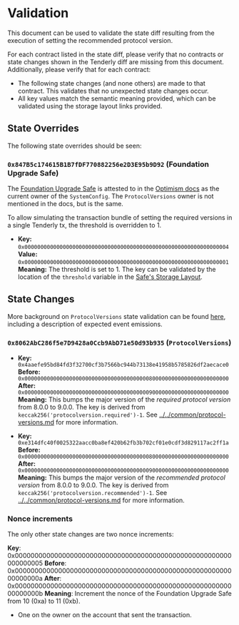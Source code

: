 # Validation

This document can be used to validate the state diff resulting from the execution of setting the recommended protocol version.

For each contract listed in the state diff, please verify that no contracts or state changes shown in the Tenderly diff are missing from this document. Additionally, please verify that for each contract:

- The following state changes (and none others) are made to that contract. This validates that no unexpected state changes occur.
- All key values match the semantic meaning provided, which can be validated using the storage layout links provided.

## State Overrides

The following state overrides should be seen:

### `0x847B5c174615B1B7fDF770882256e2D3E95b9D92` (Foundation Upgrade Safe)

The [Foundation Upgrade Safe](https://etherscan.io/address/0x847B5c174615B1B7fDF770882256e2D3E95b9D92) is attested to in the [Optimism docs](https://docs.optimism.io/chain/security/privileged-roles#system-config-owner) as the current owner of the `SystemConfig`.
The `ProtocolVersions` owner is not mentioned in the docs, but is the same.

To allow simulating the transaction bundle of setting the required versions in a single Tenderly tx, the threshold is overridden to 1.

- **Key:** `0x0000000000000000000000000000000000000000000000000000000000000004` <br/>
  **Value:** `0x0000000000000000000000000000000000000000000000000000000000000001` <br/>
  **Meaning:** The threshold is set to 1. The key can be validated by the location of the `threshold` variable in the [Safe's Storage Layout](https://github.com/safe-global/safe-smart-account/blob/v1.3.0/contracts/examples/libraries/GnosisSafeStorage.sol#L14).

## State Changes

More background on `ProtocolVersions` state validation can be found
[here](../../common/protocol-versions.md), including a description of expected event emissions.

### `0x8062AbC286f5e7D9428a0Ccb9AbD71e50d93b935` (`ProtocolVersions`)

- **Key:** `0x4aaefe95bd84fd3f32700cf3b7566bc944b73138e41958b5785826df2aecace0` <br/>
  **Before:** `0x0000000000000000000000000000000000000008000000000000000000000000` <br/>
  **After:** `0x0000000000000000000000000000000000000009000000000000000000000000` <br/>
  **Meaning:** This bumps the major version of the *required protocol version* from 8.0.0 to 9.0.0.
  The key is derived from `keccak256('protocolversion.required')-1`. See [../../common/protocol-versions.md](../../common/protocol-versions.md) for more information.

- **Key:** `0xe314dfc40f0025322aacc0ba8ef420b62fb3b702cf01e0cdf3d829117ac2ff1a` <br/>
  **Before:** `0x0000000000000000000000000000000000000008000000000000000000000000` <br/>
  **After:** `0x0000000000000000000000000000000000000009000000000000000000000000` <br/>
  **Meaning:** This bumps the major version of the *recommended protocol version* from 8.0.0 to 9.0.0.
  The key is derived from `keccak256('protocolversion.recommended')-1`. See [../../common/protocol-versions.md](../../common/protocol-versions.md) for more information.


### Nonce increments

The only other state changes are two nonce increments:

**Key**: 0x0000000000000000000000000000000000000000000000000000000000000005
**Before**: 0x000000000000000000000000000000000000000000000000000000000000000a
**After**: 0x000000000000000000000000000000000000000000000000000000000000000b
**Meaning**: Increment the nonce of the Foundation Upgrade Safe from 10 (0xa) to 11 (0xb). 
- One on the owner on the account that sent the transaction.

